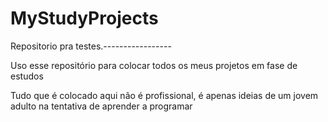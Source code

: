# MyStudyProjects
Repositorio pra testes.-----------------

Uso esse repositório para colocar todos os meus projetos em fase de estudos

Tudo que é colocado aqui não é profissional, é apenas ideias de um jovem adulto na tentativa de aprender a programar
